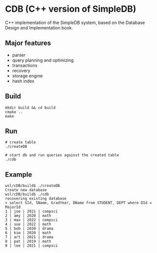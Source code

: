 # CDB (C++ version of SimpleDB)

C++ implementation of the SimpleDB system, based on the Database Design and Implementation book.

## Major features

- parser
- query planning and optimizing
- transactions
- recovery
- storage engine
- hash index

## Build

```shell
mkdir build && cd build
cmake ..
make
```

## Run

```shell
# create table
./createDB

# start db and run queries against the created table
./cdb
```

## Example

```shell
wsl/cDB/build$ ./createDB 
Create new database
wsl/cDB/build$ ./cdb
recovering existing database
> select SId, SName, GradYear, DName from STUDENT, DEPT where DId = MajorId
1 | joe | 2021 | compsci
2 | amy | 2020 | math
3 | max | 2022 | compsci
4 | sue | 2022 | math
5 | bob | 2020 | drama
6 | kim | 2020 | math
7 | art | 2021 | drama
8 | pat | 2019 | math
9 | lee | 2021 | compsci

```


